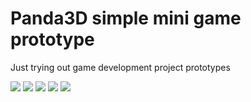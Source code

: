 # Panda3D simple mini game prototype
Just trying out game development project prototypes

<img src="https://raw.githubusercontent.com/duboviy/gamedev/master/gamedev/Panda3D/img/1.png">
<img src="https://raw.githubusercontent.com/duboviy/gamedev/master/gamedev/Panda3D/img/2.png">
<img src="https://raw.githubusercontent.com/duboviy/gamedev/master/gamedev/Panda3D/img/3.png">
<img src="https://raw.githubusercontent.com/duboviy/gamedev/master/gamedev/Panda3D/img/4.png">
<img src="https://raw.githubusercontent.com/duboviy/gamedev/master/gamedev/Panda3D/img/5.png">